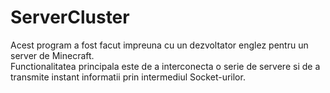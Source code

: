 # ServerCluster

Acest program a fost facut impreuna cu un dezvoltator englez pentru un server de Minecraft.\
Functionalitatea principala este de a interconecta o serie de servere si de a transmite instant informatii prin intermediul Socket-urilor.
